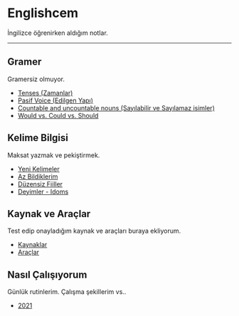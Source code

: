 # Englishcem

İngilizce öğrenirken aldığım notlar.

---
## Gramer
Gramersiz olmuyor.
- [Tenses (Zamanlar)](/gramer/zamanlar.md)  
- [Pasif Voice (Edilgen Yapı)](/gramer/edilgen_yapi.md)  
- [Countable and uncountable nouns (Sayılabilir ve Sayılamaz isimler) ](/gramer/sayilabilir_ve_sayilamaz_isimler.md)  
- [Would vs. Could vs. Should](/gramer/would_could_should.md)

## Kelime Bilgisi
Maksat yazmak ve pekiştirmek.
- [Yeni Kelimeler](/kelimeler/yeni_kelimeler.md)  
- [Az Bildiklerim](/kelimeler/az_bildiklerim.md) 
- [Düzensiz Fiiller](/kelimeler/duzensiz_fiiller.md)  
- [Deyimler - Idoms](/kelimeler/deyimler.md) 

## Kaynak ve Araçlar
Test edip onayladığım kaynak ve araçları buraya ekliyorum.
- [Kaynaklar](/kaynak_araclar/kaynaklar.md)
- [Araçlar](/kaynak_araclar/araclar.md)

## Nasıl Çalışıyorum
Günlük rutinlerim. Çalışma şekillerim vs..
- [2021](/nasil_calisiyorum/2021.md)